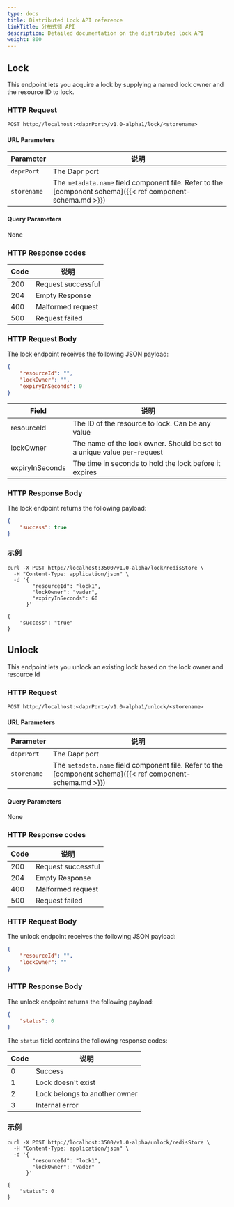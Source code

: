 ```yaml
---
type: docs
title: Distributed Lock API reference
linkTitle: 分布式锁 API
description: Detailed documentation on the distributed lock API
weight: 800
---
```


## Lock

This endpoint lets you acquire a lock by supplying a named lock owner and the resource ID to lock.

### HTTP Request

```
POST http://localhost:<daprPort>/v1.0-alpha1/lock/<storename>
```

#### URL Parameters

| Parameter   | 说明                                                                                                                                                                                |
| ----------- | --------------------------------------------------------------------------------------------------------------------------------------------------------------------------------- |
| `daprPort`  | The Dapr port                                                                                                                                                                     |
| `storename` | The `metadata.name` field component file. Refer to the [component schema]({{< ref component-schema.md >}}) |

#### Query Parameters

None

### HTTP Response codes

| Code | 说明                 |
| ---- | ------------------ |
| 200  | Request successful |
| 204  | Empty Response     |
| 400  | Malformed request  |
| 500  | Request failed     |

### HTTP Request Body

The lock endpoint receives the following JSON payload:

```json
{
    "resourceId": "",
    "lockOwner": "",
    "expiryInSeconds": 0
}
```

| Field           | 说明                                                                      |
| --------------- | ----------------------------------------------------------------------- |
| resourceId      | The ID of the resource to lock. Can be any value                        |
| lockOwner       | The name of the lock owner. Should be set to a unique value per-request |
| expiryInSeconds | The time in seconds to hold the lock before it expires                  |

### HTTP Response Body

The lock endpoint returns the following payload:

```json
{
    "success": true
}
```

### 示例

```shell
curl -X POST http://localhost:3500/v1.0-alpha/lock/redisStore \
  -H "Content-Type: application/json" \
  -d '{
        "resourceId": "lock1",
        "lockOwner": "vader",
        "expiryInSeconds": 60
      }'

{
    "success": "true"
}
```

## Unlock

This endpoint lets you unlock an existing lock based on the lock owner and resource Id

### HTTP Request

```
POST http://localhost:<daprPort>/v1.0-alpha1/unlock/<storename>
```

#### URL Parameters

| Parameter   | 说明                                                                                                                                                                                |
| ----------- | --------------------------------------------------------------------------------------------------------------------------------------------------------------------------------- |
| `daprPort`  | The Dapr port                                                                                                                                                                     |
| `storename` | The `metadata.name` field component file. Refer to the [component schema]({{< ref component-schema.md >}}) |

#### Query Parameters

None

### HTTP Response codes

| Code | 说明                 |
| ---- | ------------------ |
| 200  | Request successful |
| 204  | Empty Response     |
| 400  | Malformed request  |
| 500  | Request failed     |

### HTTP Request Body

The unlock endpoint receives the following JSON payload:

```json
{
    "resourceId": "",
    "lockOwner": ""
}
```

### HTTP Response Body

The unlock endpoint returns the following payload:

```json
{
    "status": 0
}
```

The `status` field contains the following response codes:

| Code | 说明                            |
| ---- | ----------------------------- |
| 0    | Success                       |
| 1    | Lock doesn't exist            |
| 2    | Lock belongs to another owner |
| 3    | Internal error                |

### 示例

```shell
curl -X POST http://localhost:3500/v1.0-alpha/unlock/redisStore \
  -H "Content-Type: application/json" \
  -d '{
        "resourceId": "lock1",
        "lockOwner": "vader"
      }'

{
    "status": 0
}
```

